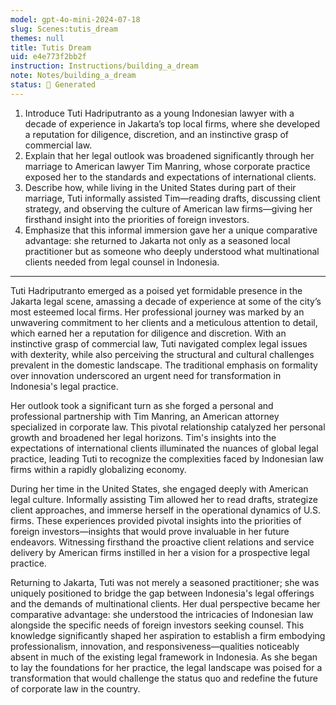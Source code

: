 ```yaml
---
model: gpt-4o-mini-2024-07-18
slug: Scenes:tutis_dream
themes: null
title: Tutis Dream
uid: e4e773f2bb2f
instruction: Instructions/building_a_dream
note: Notes/building_a_dream
status: 🤖 Generated
---
```

1. Introduce Tuti Hadriputranto as a young Indonesian lawyer with a decade of experience in Jakarta’s top local firms, where she developed a reputation for diligence, discretion, and an instinctive grasp of commercial law.
2. Explain that her legal outlook was broadened significantly through her marriage to American lawyer Tim Manring, whose corporate practice exposed her to the standards and expectations of international clients.
3. Describe how, while living in the United States during part of their marriage, Tuti informally assisted Tim—reading drafts, discussing client strategy, and observing the culture of American law firms—giving her firsthand insight into the priorities of foreign investors.
4. Emphasize that this informal immersion gave her a unique comparative advantage: she returned to Jakarta not only as a seasoned local practitioner but as someone who deeply understood what multinational clients needed from legal counsel in Indonesia.


---
Tuti Hadriputranto emerged as a poised yet formidable presence in the Jakarta legal scene, amassing a decade of experience at some of the city’s most esteemed local firms. Her professional journey was marked by an unwavering commitment to her clients and a meticulous attention to detail, which earned her a reputation for diligence and discretion. With an instinctive grasp of commercial law, Tuti navigated complex legal issues with dexterity, while also perceiving the structural and cultural challenges prevalent in the domestic landscape. The traditional emphasis on formality over innovation underscored an urgent need for transformation in Indonesia's legal practice.

Her outlook took a significant turn as she forged a personal and professional partnership with Tim Manring, an American attorney specialized in corporate law. This pivotal relationship catalyzed her personal growth and broadened her legal horizons. Tim's insights into the expectations of international clients illuminated the nuances of global legal practice, leading Tuti to recognize the complexities faced by Indonesian law firms within a rapidly globalizing economy.

During her time in the United States, she engaged deeply with American legal culture. Informally assisting Tim allowed her to read drafts, strategize client approaches, and immerse herself in the operational dynamics of U.S. firms. These experiences provided pivotal insights into the priorities of foreign investors—insights that would prove invaluable in her future endeavors. Witnessing firsthand the proactive client relations and service delivery by American firms instilled in her a vision for a prospective legal practice.

Returning to Jakarta, Tuti was not merely a seasoned practitioner; she was uniquely positioned to bridge the gap between Indonesia's legal offerings and the demands of multinational clients. Her dual perspective became her comparative advantage: she understood the intricacies of Indonesian law alongside the specific needs of foreign investors seeking counsel. This knowledge significantly shaped her aspiration to establish a firm embodying professionalism, innovation, and responsiveness—qualities noticeably absent in much of the existing legal framework in Indonesia. As she began to lay the foundations for her practice, the legal landscape was poised for a transformation that would challenge the status quo and redefine the future of corporate law in the country.
